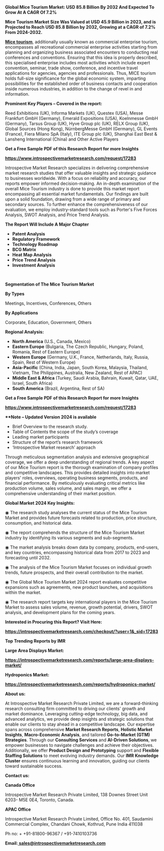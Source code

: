 <p><strong>Global Mice Tourism Market: USD 85.8 Billion By 2032 And Expected To Grow At A CAGR Of 7.2%</strong></p>
<p><strong>Mice Tourism Market Size Was Valued at USD 45.9 Billion in 2023, and is Projected to Reach USD 85.8 Billion by 2032, Growing at a CAGR of 7.2% From 2024-2032.</strong></p>
<p><a href="https://introspectivemarketresearch.com/reports/mice-tourism-market/"><strong>Mice tourism</strong></a>, additionally usually known as commercial enterprise tourism, encompasses all recreational commercial enterprise activities starting from planning and organizing business associated encounters to conducting real conferences and conventions. Ensuring that this idea is properly described, this specialised enterprise includes most activities which include expert convention, seminar, trade show, conference, and incentive travel applications for agencies, agencies and professionals. Thus, MICE tourism holds full-size significance for the global economic system, imparting possibilities for the established order of business contacts and cooperation inside numerous industries, in addition to the change of revel in and information.</p>
<p><strong>Prominent Key Players &ndash; Covered in the report:</strong></p>
<p>Reed Exhibitions (UK), Informa Markets (UK), Questex (USA), Messe Frankfurt GmbH (Germany), Emerald Expositions (USA), Koelnmesse GmbH (Germany), Tarsus Group (UK), Hyve Group plc (UK), RELX Group (UK), Global Sources (Hong Kong), N&uuml;rnbergMesse GmbH (Germany), GL Events (France), Fiera Milano SpA (Italy), ITE Group plc (UK), Shanghai East Best &amp; Lansheng International (China) and Other Active Players</p>
<p><strong>Get a Free Sample PDF of this Research Report for more Insights</strong></p>
<p><a href="https://www.introspectivemarketresearch.com/request/17283"><strong>https://www.introspectivemarketresearch.com/request/17283</strong></a></p>
<p>Introspective Market Research specializes in delivering comprehensive market research studies that offer valuable insights and strategic guidance to businesses worldwide. With a focus on reliability and accuracy, our reports empower informed decision-making. An in-depth examination of the overall Mice Tourism industry is done to provide this market report encompassing all essential market fundamentals. Our findings are built upon a solid foundation, drawing from a wide range of primary and secondary sources. To further enhance the comprehensiveness of our evaluation, we employ industry-standard tools such as Porter's Five Forces Analysis, SWOT Analysis, and Price Trend Analysis.</p>
<p><strong>The Report Will Include A Major Chapter</strong></p>
<ul>
<li><strong>Patent Analysis</strong></li>
<li><strong>Regulatory Framework</strong></li>
<li><strong>Technology Roadmap</strong></li>
<li><strong>BCG Matrix</strong></li>
<li><strong>Heat Map Analysis</strong></li>
<li><strong>Price Trend Analysis</strong></li>
<li><strong>Investment Analysis</strong>&nbsp;</li>
</ul>
<p>&nbsp;</p>
<p><strong>Segmentation of The Mice Tourism Market</strong></p>
<p><strong>By Types</strong></p>
<p>Meetings, Incentives, Conferences, Others</p>
<p><strong>By Applications</strong></p>
<p>Corporate, Education, Government, Others</p>
<p><strong>Regional Analysis:</strong></p>
<ul>
<li><strong>North America</strong>&nbsp;(U.S., Canada, Mexico)</li>
<li><strong>Eastern Europe</strong>&nbsp;(Bulgaria, The Czech Republic, Hungary, Poland, Romania, Rest of Eastern Europe)</li>
<li><strong>Western Europe</strong>&nbsp;(Germany, U.K., France, Netherlands, Italy, Russia, Spain, Rest of Western Europe)</li>
<li><strong>Asia-Pacific</strong>&nbsp;(China, India, Japan, South Korea, Malaysia, Thailand, Vietnam, The Philippines, Australia, New Zealand, Rest of APAC)</li>
<li><strong>Middle East &amp; Africa</strong>&nbsp;(Turkey, Saudi Arabia, Bahrain, Kuwait, Qatar, UAE, Israel, South Africa)</li>
<li><strong>South America</strong>&nbsp;(Brazil, Argentina, Rest of SA)</li>
</ul>
<p><strong>Get a Free Sample PDF of this Research Report for more Insights</strong></p>
<p><a href="https://www.introspectivemarketresearch.com/request/17283"><strong>https://www.introspectivemarketresearch.com/request/17283</strong></a></p>
<p><strong>**Note &ndash; Updated Version 2024 is available</strong></p>
<ul>
<li>Brief Overview to the research study.</li>
<li>Table of Contents the scope of the study&rsquo;s coverage</li>
<li>Leading market participants</li>
<li>Structure of the report&rsquo;s research framework</li>
<li>&lsquo;Introspective Market research&rsquo; approach</li>
</ul>
<p>Through meticulous segmentation analysis and extensive geographical coverage, we offer a deep understanding of regional trends. A key aspect of our Mice Tourism report is the thorough examination of company profiles and competitive landscapes. This provides detailed insights into market players' roles, overviews, operating business segments, products, and financial performance. By meticulously evaluating critical metrics like production volume, sales volume, and sales margin, we offer a comprehensive understanding of their market position.</p>
<p><strong>Global Market 2024 Key Insights:</strong></p>
<p>◉ The research study analyses the current status of the Mice Tourism Market and provides future forecasts related to production, price structure, consumption, and historical data.</p>
<p>◉ The report comprehends the structure of the Mice Tourism Market industry by identifying its various segments and sub-segments.</p>
<p>◉ The market analysis breaks down data by company, products, end-users, and key countries, encompassing historical data from 2017 to 2023 and forecasting until 2032.</p>
<p>◉ The analysis of the Mice Tourism Market focuses on individual growth trends, future prospects, and their overall contribution to the market.</p>
<p>◉ The Global Mice Tourism Market 2024 report evaluates competitive expansions such as agreements, new product launches, and acquisitions within the market.</p>
<p>◉ The research report targets key international players in the Mice Tourism Market to assess sales volume, revenue, growth potential, drivers, SWOT analysis, and development plans for the coming years.</p>
<p><strong>Interested in Procuring this Report? Visit Here:</strong></p>
<p><a href="https://introspectivemarketresearch.com/checkout/?user=1&amp;_sid=17283"><strong>https://introspectivemarketresearch.com/checkout/?user=1&amp;_sid=17283</strong></a></p>
<p><strong>Top Trending Reports by IMR</strong></p>
<p><strong>Large Area Displays Market:</strong></p>
<p><a href="https://introspectivemarketresearch.com/reports/large-area-displays-market/"><strong>https://introspectivemarketresearch.com/reports/large-area-displays-market/</strong></a></p>
<p><strong>Hydroponics Market:</strong></p>
<p><a href="https://introspectivemarketresearch.com/reports/hydroponics-market/"><strong>https://introspectivemarketresearch.com/reports/hydroponics-market/</strong></a></p>
<p><strong>About us:</strong></p>
<p>At Introspective Market Research Private Limited, we are a forward-thinking research consulting firm committed to driving our clients' growth and market dominance. Leveraging cutting-edge technology, big data, and advanced analytics, we provide deep insights and strategic solutions that enable our clients to stay ahead in a competitive landscape. Our expertise spans across comprehensive <strong>Market Research Reports</strong>, <strong>Holistic Market Insights</strong>, <strong>Macro-Economic Analysis</strong>, and tailored <strong>Go-to-Market (GTM) Strategies</strong>. Through our <strong>Consulting Services</strong> and <strong>AI-Driven Solutions</strong>, we empower businesses to navigate challenges and achieve their objectives. Additionally, we offer <strong>Product Design and Prototyping</strong> support and <strong>Flexible Staffing Solutions</strong> to meet evolving industry demands. Our <strong>IMR Knowledge Cluster</strong> ensures continuous learning and innovation, guiding our clients toward sustainable success.</p>
<p><strong>Contact us:</strong></p>
<p><strong>Canada Office</strong></p>
<p>Introspective Market Research Private Limited, 138 Downes Street Unit 6203- M5E 0E4, Toronto, Canada.</p>
<p><strong>APAC Office</strong></p>
<p>Introspective Market Research Private Limited, Office No. 401, Saudamini Commercial Complex, Chandani Chowk, Kothrud, Pune India 411038</p>
<p>Ph no: + +91-81800-96367 / +91-7410103736</p>
<p><strong>Email:<u>&nbsp;</u></strong><a href="mailto:sales@introspectivemarketresearch.com"><strong>sales@introspectivemarketresearch.com</strong></a></p>
